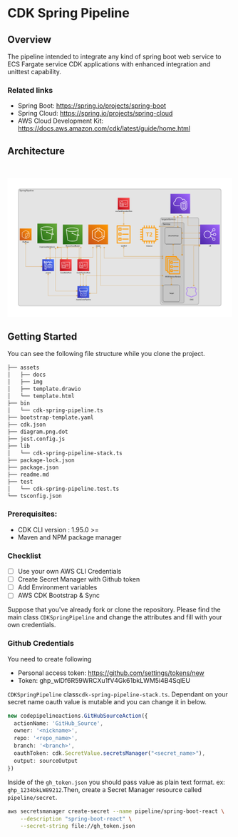 # CDK Spring Pipeline

## Overview

The pipeline intended to integrate any kind of spring boot web service to ECS Fargate service 
CDK applications with enhanced integration and unittest capability.
### Related links
* Spring Boot: https://spring.io/projects/spring-boot
* Spring Cloud: https://spring.io/projects/spring-cloud
* AWS Cloud Development Kit: https://docs.aws.amazon.com/cdk/latest/guide/home.html

## Architecture
<br>
<p align="center">
    <img src="assets/img/diagram.png" />
</p>

## Getting Started

You can see the following file structure while you clone the project. 

```
├── assets
│   ├── docs
│   ├── img
│   ├── template.drawio
│   └── template.html
├── bin
│   └── cdk-spring-pipeline.ts
├── bootstrap-template.yaml
├── cdk.json
├── diagram.png.dot
├── jest.config.js
├── lib
│   └── cdk-spring-pipeline-stack.ts
├── package-lock.json
├── package.json
├── readme.md
├── test
│   └── cdk-spring-pipeline.test.ts
└── tsconfig.json

```

### Prerequisites:

- CDK CLI version : 1.95.0 >= 
- Maven and NPM package manager

### Checklist

- [ ] Use your own AWS CLI Credentials
- [ ] Create Secret Manager with Github token
- [ ] Add Environment variables
- [ ] AWS CDK Bootstrap & Sync

Suppose that you've already fork or clone the repository. Please find the main class `CDKSpringPipeline` and change the attributes and fill with your own credentials.




### Github Credentials

You need to create following
- Personal access token: https://github.com/settings/tokens/new
- Token: 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

`CDKSpringPipeline` class`cdk-spring-pipeline-stack.ts`. Dependant on your secret name oauth value is mutable and you can change it in below.
```typescript
new codepipelineactions.GitHubSourceAction({
  actionName: 'GitHub_Source',
  owner: '<nickname>',
  repo: '<repo_name>',
  branch: '<branch>',
  oauthToken: cdk.SecretValue.secretsManager("<secret_name>"),
  output: sourceOutput
})
```
Inside of the `gh_token.json` you should pass value as plain text format. ex: `ghp_1234bkLW89212`.Then, create a Secret Manager resource called `pipeline/secret`.

```bash
aws secretsmanager create-secret --name pipeline/spring-boot-react \
    --description "spring-boot-react" \
    --secret-string file://gh_token.json
```


